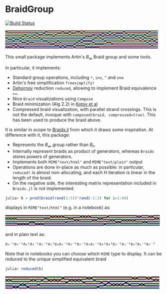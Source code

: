 # BraidGroup

[![Build Status](https://github.com/abraunst/BraidGroup.jl/actions/workflows/ci.yml/badge.svg?branch=main)](https://github.com/abraunst/BraidGroup.jl/actions/workflows/ci.yml?query=branch%3Amain)

![Compressed Braid](nicebraid.svg)

This small package implements Artin's $B_\infty$ Braid group and some tools.

In particular, it implements:

* Standard group operations, including `*`, `inv`, `^` and `one`
* Artin's free simplification `freesimplify!`
* [Dehornoy](https://www.lmno.cnrs.fr/archives/dehornoy/Papers/Dfo.pdf) reduction `reduced`, allowing to implement Braid equivalence `==`.
* Nice `Braid` visualizations using `Compose`
* Braid minimization (Alg 2.2) in [Kotov et al](https://eprint.iacr.org/2018/491.pdf)
* Compressed braid visualization, with parallel strand crossings. This is not the default, invoque with `composed(braid, compressed=true)`. This has been used to produce the braid above.

It is similar in scope to [Braids.jl](https://github.com/jwvictor/Braids.jl) from which it draws some inspiration. At difference with it, this package:

* Represents the $B_\infty$ group rather than $B_n$
* Internally represent braids as product of generators, whereas `Braids` stores powers of generators.
* Implements both `MIME"text/html"` and `MIME"text/plain"` output
* Operations are done in-place as much as possible: in particular, `reduced!` is almost non-allocating, and each H iteration is linear in the length of the braid.
* On the negative side, the interesting matrix representation included in `Braids.jl` is not implemented.

```julia
julia> b = prod(braid(rand(1:5))^rand(-2:2) for i=1:40)
```

displays in `MIME"text/html"` (e.g. in a notebook) as:

![Example Braid](braid.png)

and in plain text as:

```julia
σ₂⁻²σ₅⁻²σ₄²σ₅⁻¹σ₂⁻²σ₁⁵σ₄σ₂⁻²σ₃⁻⁴σ₂⁻²σ₅σ₁⁻¹σ₃²σ₄²σ₃⁻⁵σ₁⁻²σ₄²σ₁⁻²σ₂⁻²
```

Note that in notebooks you can choose which `MIME` type to display.
It can be reduced to the unique simplified equivalent braid

```julia
julia> reduced(b)
```

![Reduced Braid](reducedbraid.png)
